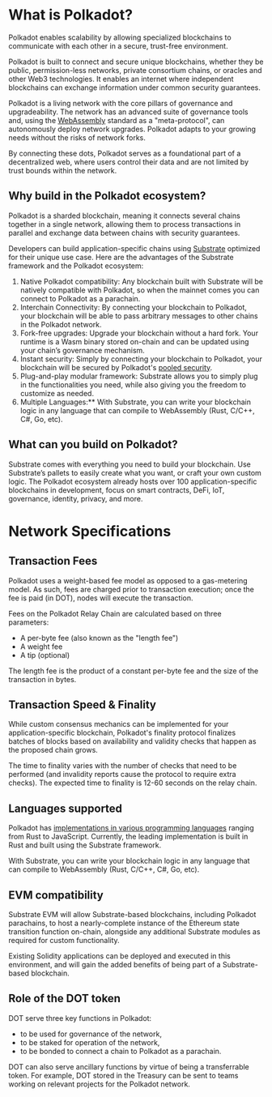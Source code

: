 # What is Polkadot?

Polkadot enables scalability by allowing specialized blockchains to communicate with each other in a secure, trust-free environment.

Polkadot is built to connect and secure unique blockchains, whether they be public, permission-less networks, private consortium chains, or oracles and other Web3 technologies. It enables an internet where independent blockchains can exchange information under common security guarantees.

Polkadot is a living network with the core pillars of governance and upgradeability. The network has an advanced suite of governance tools and, using the [WebAssembly](https://webassembly.org/) standard as a "meta-protocol", can autonomously deploy network upgrades. Polkadot adapts to your growing needs without the risks of network forks.

By connecting these dots, Polkadot serves as a foundational part of a decentralized web, where users control their data and are not limited by trust bounds within the network.

## Why build in the Polkadot ecosystem?

Polkadot is a sharded blockchain, meaning it connects several chains together in a single network, allowing them to process transactions in parallel and exchange data between chains with security guarantees.

Developers can build application-specific chains using [Substrate](https://www.substrate.io/) optimized for their unique use case. Here are the advantages of the Substrate framework and the Polkadot ecosystem:

1. Native Polkadot compatibility: Any blockchain built with Substrate will be natively compatible with Polkadot, so when the mainnet comes you can connect to Polkadot as a parachain.
2. Interchain Connectivity: By connecting your blockchain to Polkadot, your blockchain will be able to pass arbitrary messages to other chains in the Polkadot network.
3. Fork-free upgrades: Upgrade your blockchain without a hard fork. Your runtime is a Wasm binary stored on-chain and can be updated using your chain’s governance mechanism.
4. Instant security: Simply by connecting your blockchain to Polkadot, your blockchain will be secured by Polkadot's [pooled security](https://medium.com/polkadot-network/how-polkadot-tackles-the-biggest-problems-facing-blockchain-innovators-1affc1309b0f).
5. Plug-and-play modular framework: Substrate allows you to simply plug in the functionalities you need, while also giving you the freedom to customize as needed.
6. Multiple Languages:** With Substrate, you can write your blockchain logic in any language that can compile to WebAssembly (Rust, C/C++, C#, Go, etc).

## What can you build on Polkadot?

Substrate comes with everything you need to build your blockchain. Use Substrate’s pallets to easily create what you want, or craft your own custom logic. The Polkadot ecosystem already hosts over 100 application-specific blockchains in development, focus on smart contracts, DeFi, IoT, governance, identity, privacy, and more.

# Network Specifications

## Transaction Fees

Polkadot uses a weight-based fee model as opposed to a gas-metering model. As such, fees are charged prior to transaction execution; once the fee is paid (in DOT), nodes will execute the transaction.

Fees on the Polkadot Relay Chain are calculated based on three parameters:

* A per-byte fee (also known as the "length fee")
* A weight fee
* A tip (optional)

The length fee is the product of a constant per-byte fee and the size of the transaction in bytes.

## Transaction Speed & Finality

While custom consensus mechanics can be implemented for your application-specific blockchain, Polkadot's finality protocol finalizes batches of blocks based on availability and validity checks that happen as the proposed chain grows.

The time to finality varies with the number of checks that need to be performed (and invalidity reports cause the protocol to require extra checks). The expected time to finality is 12-60 seconds on the relay chain.

## Languages supported

Polkadot has [implementations in various programming languages](https://wiki.polkadot.network/docs/en/learn-implementations) ranging from Rust to JavaScript. Currently, the leading implementation is built in Rust and built using the Substrate framework.

With Substrate, you can write your blockchain logic in any language that can compile to WebAssembly (Rust, C/C++, C#, Go, etc).

## EVM compatibility

Substrate EVM will allow Substrate-based blockchains, including Polkadot parachains, to host a nearly-complete instance of the Ethereum state transition function on-chain, alongside any additional Substrate modules as required for custom functionality.

Existing Solidity applications can be deployed and executed in this environment, and will gain the added benefits of being part of a Substrate-based blockchain.

## Role of the DOT token

DOT serve three key functions in Polkadot:

* to be used for governance of the network,
* to be staked for operation of the network,
* to be bonded to connect a chain to Polkadot as a parachain.

DOT can also serve ancillary functions by virtue of being a transferrable token. For example, DOT stored in the Treasury can be sent to teams working on relevant projects for the Polkadot network.
